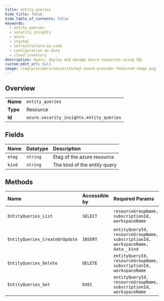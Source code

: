 ```yaml
---
title: entity_queries
hide_title: false
hide_table_of_contents: false
keywords:
  - entity_queries
  - security_insights
  - azure    
  - stackql
  - infrastructure-as-code
  - configuration-as-data
  - cloud inventory
description: Query, deploy and manage Azure resources using SQL
custom_edit_url: null
image: /img/providers/azure/stackql-azure-provider-featured-image.png
---
```

  
    

## Overview
<table><tbody>
<tr><td><b>Name</b></td><td><code>entity_queries</code></td></tr>
<tr><td><b>Type</b></td><td>Resource</td></tr>
<tr><td><b>Id</b></td><td><code>azure.security_insights.entity_queries</code></td></tr>
</tbody></table>

## Fields
| Name | Datatype | Description |
|:-----|:---------|:------------|
| `etag` | `string` | Etag of the azure resource |
| `kind` | `string` | The kind of the entity query |
## Methods
| Name | Accessible by | Required Params | Description |
|:-----|:--------------|:----------------|:------------|
| `EntityQueries_List` | `SELECT` | `resourceGroupName, subscriptionId, workspaceName` | Gets all entity queries. |
| `EntityQueries_CreateOrUpdate` | `INSERT` | `entityQueryId, resourceGroupName, subscriptionId, workspaceName, data__kind` | Creates or updates the entity query. |
| `EntityQueries_Delete` | `DELETE` | `entityQueryId, resourceGroupName, subscriptionId, workspaceName` | Delete the entity query. |
| `EntityQueries_Get` | `EXEC` | `entityQueryId, resourceGroupName, subscriptionId, workspaceName` | Gets an entity query. |
